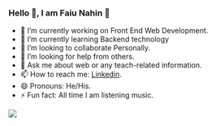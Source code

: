 ### Hello 🤝, I am Faiu Nahin 👋

- 🔭 I’m currently working on Front End Web Development.
- 🌱 I’m currently learning Backend technology
- 👯 I’m looking to collaborate Personally.
- 🤔 I’m looking for help from others.
- 💬 Ask me about web or any teach-related information.
- 📫 How to reach me: [Linkedin](https://www.linkedin.com/in/faius-mojumder-nahin/).
- 😄 Pronouns: He/His.
- ⚡ Fun fact: All time I am listening music.

<img src="https://github-readme-stats.vercel.app/api?username=FaiusNahin&&show_icons=true&title_color=ffffff&icon_color=cead82&text_color=daf7dc&bg_color=151515" />
